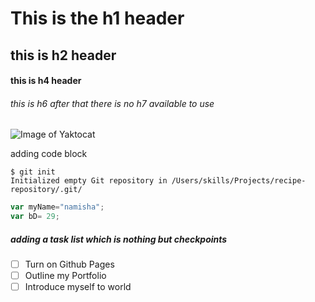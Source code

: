 # This is the h1 header
## this is h2 header
#### this is h4 header
###### this is h6 after that there is no h7 available to use

![Image of Yaktocat](https://octodex.github.com/images/yaktocat.png)

adding code block 
```
$ git init
Initialized empty Git repository in /Users/skills/Projects/recipe-repository/.git/
```
``` javascript
var myName="namisha";
var bD= 29;
```
##### adding a task list which is nothing but checkpoints
- [ ] Turn on Github Pages
- [ ] Outline my Portfolio
- [ ] Introduce myself to world 
